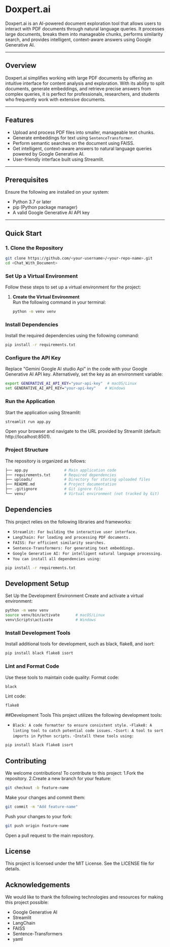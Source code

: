 # Doxpert.ai

Doxpert.ai is an AI-powered document exploration tool that allows users to interact with PDF documents through natural language queries. It processes large documents, breaks them into manageable chunks, performs similarity search, and provides intelligent, context-aware answers using Google Generative AI.

---

## Overview

Doxpert.ai simplifies working with large PDF documents by offering an intuitive interface for content analysis and exploration. With its ability to split documents, generate embeddings, and retrieve precise answers from complex queries, it is perfect for professionals, researchers, and students who frequently work with extensive documents.

---

## Features

- Upload and process PDF files into smaller, manageable text chunks.
- Generate embeddings for text using `SentenceTransformer`.
- Perform semantic searches on the document using FAISS.
- Get intelligent, context-aware answers to natural language queries powered by Google Generative AI.
- User-friendly interface built using Streamlit.

---

## Prerequisites

Ensure the following are installed on your system:

- Python 3.7 or later
- pip (Python package manager)
- A valid Google Generative AI API key

---

## Quick Start

### 1. Clone the Repository
   ```bash
   git clone https://github.com/<your-username>/<your-repo-name>.git
   cd <Chat_With_Document>
```
### Set Up a Virtual Environment
Follow these steps to set up a virtual environment for the project:
1. **Create the Virtual Environment**  
   Run the following command in your terminal:
   ```bash
   python -m venv venv
   
### Install Dependencies
Install the required dependencies using the following command:
```bash
pip install -r requirements.txt
```
### Configure the API Key
Replace "Gemini Google AI studio Api" in the code with your Google Generative AI API key.
Alternatively, set the key as an environment variable:

```bash
export GENERATIVE_AI_API_KEY="your-api-key"  # macOS/Linux
set GENERATIVE_AI_API_KEY="your-api-key"    # Windows
```
### Run the Application
Start the application using Streamlit:
```bash
streamlit run app.py
```
Open your browser and navigate to the URL provided by Streamlit (default: http://localhost:8501).
### Project Structure
The repository is organized as follows:

```bash
├── app.py                # Main application code
├── requirements.txt      # Required dependencies
├── uploads/              # Directory for storing uploaded files
├── README.md             # Project documentation
├── .gitignore            # Git ignore file
└── venv/                 # Virtual environment (not tracked by Git)
```
## Dependencies
This project relies on the following libraries and frameworks:

- `Streamlit: For building the interactive user interface.`
- `LangChain: For loading and processing PDF documents.`
- `FAISS: For efficient similarity searches.`
- `Sentence-Transformers: For generating text embeddings.`
- `Google Generative AI: For intelligent natural language processing.`
- `You can install all dependencies using:`

```bash
pip install -r requirements.txt
```
## Development Setup
Set Up the Development Environment
Create and activate a virtual environment:

```bash
python -m venv venv
source venv/bin/activate       # macOS/Linux
venv\Scripts\activate          # Windows
```
### Install Development Tools
Install additional tools for development, such as black, flake8, and isort:

```bash
pip install black flake8 isort
```
### Lint and Format Code
Use these tools to maintain code quality:
Format code:
```bash
black
```
Lint code:
```bash
flake8 
```
##Development Tools
This project utilizes the following development tools:

- `Black: A code formatter to ensure consistent style.`
-`Flake8: A linting tool to catch potential code issues.`
-`Isort: A tool to sort imports in Python scripts.`
-`Install these tools using:`

``` bash
pip install black flake8 isort
```
## Contributing
We welcome contributions! To contribute to this project:
1.Fork the repository.
2.Create a new branch for your feature:
```bash
git checkout -b feature-name
```
Make your changes and commit them:
```bash
git commit -m "Add feature-name"
```
Push your changes to your fork:
```bash
git push origin feature-name
```
Open a pull request to the main repository.
## License
This project is licensed under the MIT License. See the LICENSE file for details.

## Acknowledgements
We would like to thank the following technologies and resources for making this project possible:

- Google Generative AI
- Streamlit
- LangChain
- FAISS
- Sentence-Transformers
- yaml


